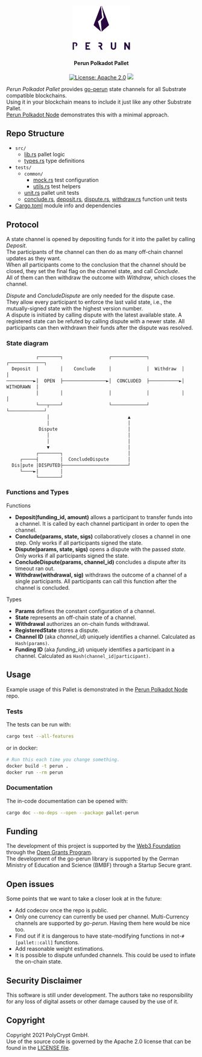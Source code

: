 <h1 align="center"><br>
    <a href="https://perun.network/"><img src=".assets/go_perun.png" alt="Perun" width="30%"></a>
<br></h1>

<h4 align="center">Perun Polkadot Pallet</h4>

<p align="center">
  <a href="https://www.apache.org/licenses/LICENSE-2.0.txt"><img src="https://img.shields.io/badge/license-Apache%202-blue" alt="License: Apache 2.0"></a>
  <a href="https://github.com/perun-network/perun-polkadot-pallet/actions/workflows/rust.yml"><img src="https://github.com/perun-network/perun-polkadot-pallet/actions/workflows/rust.yml/badge.svg"></a>
</p>

*Perun Polkadot Pallet* provides [go-perun] state channels for all Substrate compatible blockchains.  
Using it in your blockchain means to include it just like any other Substrate Pallet.  
[Perun Polkadot Node] demonstrates this with a minimal approach.

## Repo Structure

* `src/`
  * [lib.rs] pallet logic
  * [types.rs] type definitions
* `tests/`
  * `common/`
    * [mock.rs] test configuration
    * [utils.rs] test helpers
  * [unit.rs] pallet unit tests
  * [conclude.rs], [deposit.rs], [dispute.rs], [withdraw.rs] function unit tests
* [Cargo.toml] module info and dependencies

## Protocol

A state channel is opened by depositing funds for it into the pallet by calling *Deposit*.  
The participants of the channel can then do as many off-chain channel updates as they want.  
When all participants come to the conclusion that the channel should be closed, they set the final flag on the channel state, and call *Conclude*.  
All of them can then withdraw the outcome with *Withdraw*, which closes the channel.  

*Dispute* and *ConcludeDispute* are only needed for the dispute case.  
They allow every participant to enforce the last valid state, i.e., the mutually-signed state with the highest version number.  
A dispute is initiated by calling dispute with the latest available state. A registered state can be refuted by calling dispute with a newer state.
All participants can then withdrawn their funds after the dispute was resolved.

### State diagram

```pre
           ┌────────┐                 ┌─────────────┐            ┌─────────────┐
  Deposit  │        │    Conclude     │             │  Withdraw  │             │
──────────►│  OPEN  ├────────────────►│  CONCLUDED  ├───────────►│  WITHDRAWN  │
           │        │                 │             │            │             │
           └───┬────┘                 └─────────────┘            └─────────────┘
               │                             ▲
               │                             │
            Dispute                          │
               │                             │
               │                             │
               ▼                             │
           ┌────────┐                        │
     ┌─────┤        │  ConcludeDispute       │
  Dis│pute │DISPUTED├────────────────────────┘
     └────►│        │
           └────────┘
```

### Functions and Types

Functions
- **Deposit(funding_id, amount)** allows a participant to transfer funds into a channel. It is called by each channel participant in order to open the channel.
- **Conclude(params, state, sigs)** collaboratively closes a channel in one step. Only works if all participants signed the state.
- **Dispute(params, state, sigs)** opens a dispute with the passed *state*. Only works if all participants signed the state.
- **ConcludeDispute(params, channel_id)** concludes a dispute after its timeout ran out.
- **Withdraw(withdrawal, sig)** withdraws the outcome of a channel of a single participants. All participants can call this function after the channel is concluded.

Types
- **Params** defines the constant configuration of a channel.
- **State** represents an off-chain state of a channel.
- **Withdrawal** authorizes an on-chain funds withdrawal.
- **RegisteredState** stores a dispute.
- **Channel ID** (aka *channel_id*) uniquely identifies a channel. Calculated as `Hash(params)`.
- **Funding ID** (aka *funding_id*) uniquely identifies a participant in a channel. Calculated as `Hash(channel_id|participant)`.


## Usage

Example usage of this Pallet is demonstrated in the [Perun Polkadot Node] repo.
### Tests

The tests can be run with:
```bash
cargo test --all-features
```

or in docker:

```bash
# Run this each time you change something.
docker build -t perun .
docker run --rm perun
```

### Documentation

The in-code documentation can be opened with:

```bash
cargo doc --no-deps --open --package pallet-perun
```

## Funding

The development of this project is supported by the [Web3 Foundation] through the [Open Grants Program].  
The development of the go-perun library is supported by the German Ministry of Education and Science (BMBF) through a Startup Secure grant.

## Open issues

Some points that we want to take a closer look at in the future:

- Add codecov once the repo is public.
- Only one currency can currently be used per channel. Multi-Currency channels are supported by *go-perun*. Having them here would be nice too.
- Find out if it is dangerous to have state-modifying functions in not-`#[pallet::call]` functions.
- Add reasonable weight estimations.
- It is possible to dispute unfunded channels. This could be used to inflate the on-chain state.

## Security Disclaimer

This software is still under development.
The authors take no responsibility for any loss of digital assets or other damage caused by the use of it.

## Copyright

Copyright 2021 PolyCrypt GmbH.  
Use of the source code is governed by the Apache 2.0 license that can be found in the [LICENSE file](LICENSE).

<!--- Links -->

[go-perun]: https://github.com/hyperledger-labs/go-perun
[Perun Pallet]: https://github.com/perun-network/perun-polkadot-pallet
[node template]: https://github.com/substrate-developer-hub/substrate-node-template
[frontend template]: https://github.com/substrate-developer-hub/substrate-front-end-template

[Perun Polkadot Node]: https://github.com/perun-network/perun-polkadot-node
[Open Grant]: https://github.com/perun-network/Open-Grants-Program/blob/master/applications/perun_channels.md#w3f-open-grant-proposal
[Web3 Foundation]: https://web3.foundation/about/
[Open Grants Program]: https://github.com/w3f/Open-Grants-Program#open-grants-program-

[lib.rs]: src/lib.rs
[types.rs]: src/types.rs
[utils.rs]: tests/common/utils.rs
[mock.rs]: tests/common/mock.rs
[unit.rs]: tests/unit.rs
[conclude.rs]: tests/conclude.rs
[deposit.rs]: tests/deposit.rs
[dispute.rs]: tests/dispute.rs
[withdraw.rs]: tests/withdraw.rs
[Cargo.toml]: Cargo.toml
